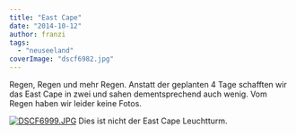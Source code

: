 ```yaml
---
title: "East Cape"
date: "2014-10-12"
author: franzi
tags: 
  - "neuseeland"
coverImage: "dscf6982.jpg"
---
```


Regen, Regen und mehr Regen. Anstatt der geplanten 4 Tage schafften wir das East Cape in zwei und sahen dementsprechend auch wenig. Vom Regen haben wir leider keine Fotos.

[![DSCF6999.JPG](images/dscf6999.jpg)](https://hafenstrand.wordpress.com/wp-content/uploads/2014/10/dscf6999.jpg) Dies ist nicht der East Cape Leuchtturm.
